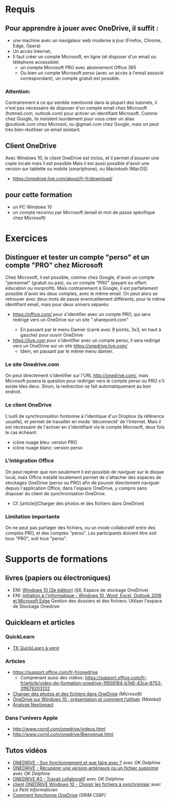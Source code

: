 # Requis
## Pour apprendre à jouer avec OneDrive, il suffit :
* une machine avec un navigateur web moderne à jour (Firefox, Chrome, Edge, Opera)
* Un accès Internet, 
* Il faut créer un compte Microsoft, en ligne (et disposer d'un email ou téléphone accessible)
  * un compte Microsoft PRO avec abonnement Office 365
  * Ou bien un compte Microsoft perso (avec un accès à l'email associé correspondant), un compte gratuit est possible.

### Attention: 
Contrairement à ce qui semble mentionné dans la plupart des tutoriels, il n'est pas nécessaire de disposer d'un compte email chez Microsoft (hotmail.com, outlook.com) pour activer un identifiant Microsoft. Comme chez Google, ils insistent lourdement pour vous créer un alias @outlook.com chez Microsot, ou @gmail.com chez Google, mais on peut très bien réutiliser un email existant.

## Client OneDrive
Avec Windows 10, le client OneDrive est inclus, et il permet d'assurer une copie locale mais il est possible
Mais il est aussi possible d'avoir une version sur tablette ou mobile (smartphone), ou Macintosh (MacOS)
* https://onedrive.live.com/about/fr-fr/download/

## pour cette formation
* un PC Windows 10
* un compte reconnu par Microsoft (email et mot de passe spécifique chez Microsoft)

# Exercices
## Distinguer et tester un compte "perso" et un compte "PRO" chez Microsoft
Chez Microsoft, il est possible, comme chez Google, d'avoir un compte "personnel" (gratuit ou pas), ou un compte "PRO" (payant ou offert: éducation ou nonprofit). Mais contrairement à Google, il est parfaitement possible d'avoir les deux comptes, avec le même email. On peut alors se retrouver avec deux mots de passe éventuellement différents, pour le même identifiant email, mais pour deux univers séparés:
* https://office.com/ pour s'identifier avec un compte PRO, qui sera redirigé vers un OneDrive sur un site "<MonDomaine>.sharepoint.com"
  * En passant par le menu Damier (carré avec 9 points, 3x3, en haut à gauche) pour ouvrir OneDrive
* https://live.com pour s'identifier avec un compte perso, il sera redirigé vers un OneDrive sur un site https://onedrive.live.com/
  * Idem, en passant par le même menu damier.
### Le site Onedrive.com
On peut directement s'identifier sur l'URL http://onedrive.com/, mais Microsoft posera la question pour rediriger vers le compte perso ou PRO s'il existe ldes deux. Sinon, la redirection se fait automatiquement au bon endroit.
### Le client OneDrive
L'outil de synchronisation fontionne à l'identique d'un Dropbox (la référence usuelle), et permet de travailler en mode 'déconnecté' de l'Internet. Mais il est nécessaire de l'activer en s'identifiant via le compte Microsoft, deux fois le cas échéant:
* icône nuage bleu: version PRO
* icône nuage blanc: version perso 
### L'intégration Office
On peut repérer que non seulement il est possible de naviguer sur le disque local, mais Office installé localement permet de s'attacher des espaces de stockages OneDrive (perso ou PRO) afin de pouvoir directement naviguer depuis l'application Office, dans l'espace OneDrive, y compris sans disposer du client de synchronisation OneDrive.
* Cf. [article](Charger des photos et des fichiers dans OneDrive)
### Limitation importante
On ne peut pas partager des fichiers, ou un mode collaboratif entre des comptes PRO, et des comptes "perso". Les participants doivent être soit tous "PRO", soit tous "perso".

# Supports de formations
## livres (papiers ou électroniques)
* ENI: [Windows 10 (3e édition)](https://www.editions-eni.fr/livre/windows-10-3e-edition-inclus-fall-creators-update-9782409012105) (§6, Espace de stockage OneDrive)
* ENI: [Initiation à l'informatique - Windows 10, Word, Excel, Outlook 2016 et Microsoft Edge]() Gestion des dossiers et des fichiers: Utiliser l'expace de Stockage Onedrive

## Quicklearn et articles
### QuickLearn
* [TK QuickLearn à venir]()
### Articles
* https://support.office.com/fr-fr/onedrive
  * Comprenant aussi des vidéos: https://support.office.com/fr-fr/article/video-de-formation-onedrive-1f608184-b7e6-43ca-8753-2ff679203132
* [Charger des photos et des fichiers dans OneDrive](https://support.office.com/fr-fr/article/charger-des-photos-et-des-fichiers-dans-onedrive-b00ad3fe-6643-4b16-9212-de00ef02b586) _(Microsoft)_
* [OneDrive sur Windows 10 : présentation et comment l’utiliser](https://www.malekal.com/onedrive-sur-windows-10) _(Malekal)_
* [Analyse Nextinpact](https://www.nextinpact.com/news/105423-analysons-onedrive-service-stockage-en-ligne-microsoft.htm)
### Dans l'univers Apple
* http://www.cornil.com/onedrive/videos.html
* http://www.cornil.com/onedrive/Bienvenue.html
  
## Tutos vidéos
* [ONEDRIVE - Son fonctionnement et que faire avec ?](https://youtu.be/lrLY7GIblWY) avec _OK Delphine_
* [ONEDRIVE - Récupérer une version antérieure ou un fichier supprimé](https://youtu.be/WqAb2GufCU0) avec _OK Delphine_
* [ONEDRIVE #3 - Travail collaboratif](https://youtu.be/L4Z24Oq2qGk) avec _OK Delphine_
* [client ONEDRIVE Windows 10 - Choisir les fichiers à synchroniser](https://youtu.be/pDX4KRMyLyU?t=352) avec _Le Petit Informaticien_
* [Comment fonctionne OneDrive](https://youtu.be/DQI3KZkg64w) _(SRIM CSBF)_

